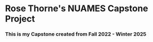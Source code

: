 # Rose Thorne's NUAMES Capstone Project
### This is my Capstone created from Fall 2022 - Winter 2025
